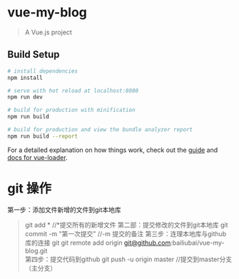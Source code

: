 # vue-my-blog

> A Vue.js project

## Build Setup

``` bash
# install dependencies
npm install

# serve with hot reload at localhost:8080
npm run dev

# build for production with minification
npm run build

# build for production and view the bundle analyzer report
npm run build --report
```

For a detailed explanation on how things work, check out the [guide](http://vuejs-templates.github.io/webpack/) and [docs for vue-loader](http://vuejs.github.io/vue-loader).

# git  操作
第一步：添加文件新增的文件到git本地库
> git add *   //*提交所有的新增文件
第二部：提交修改的文件到git本地库
> git commit -m "第一次提交" //-m 提交的备注
第三步：连理本地库与github库的连接
> git git remote add origin git@github.com:bailiubai/vue-my-blog.git    
第四步：提交代码到github
> git push -u origin master  //提交到master分支（主分支）